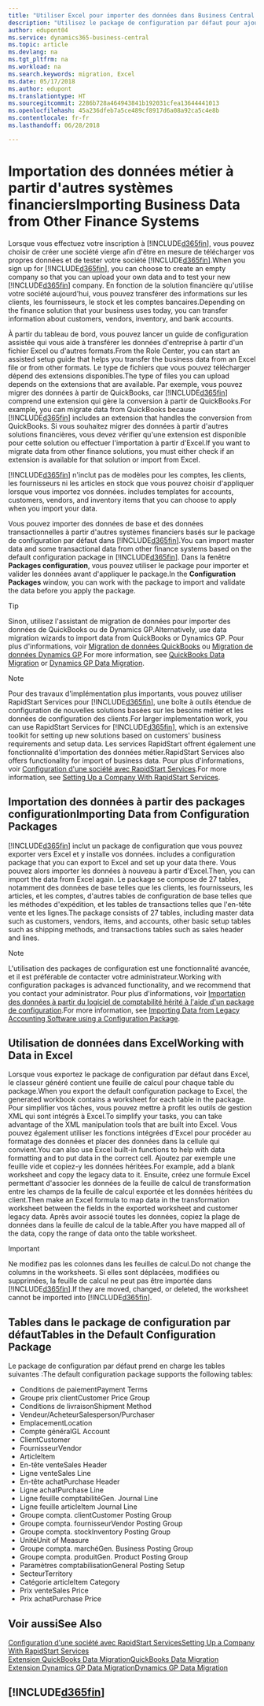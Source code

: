 ```yaml
---
title: "Utiliser Excel pour importer des données dans Business Central| Microsoft Docs"
description: "Utilisez le package de configuration par défaut pour ajouter des données client dans Excel et les importer ensuite dans Business Central."
author: edupont04
ms.service: dynamics365-business-central
ms.topic: article
ms.devlang: na
ms.tgt_pltfrm: na
ms.workload: na
ms.search.keywords: migration, Excel
ms.date: 05/17/2018
ms.author: edupont
ms.translationtype: HT
ms.sourcegitcommit: 2286b728a464943841b192031cfea13644441013
ms.openlocfilehash: 45a236dfeb7a5ce489cf8917d6a08a92ca5c4e8b
ms.contentlocale: fr-fr
ms.lasthandoff: 06/28/2018

---
```

# <a name="importing-business-data-from-other-finance-systems"></a><span data-ttu-id="2542a-103">Importation des données métier à partir d'autres systèmes financiers</span><span class="sxs-lookup"><span data-stu-id="2542a-103">Importing Business Data from Other Finance Systems</span></span>
<span data-ttu-id="2542a-104">Lorsque vous effectuez votre inscription à [!INCLUDE[d365fin](includes/d365fin_md.md)], vous pouvez choisir de créer une société vierge afin d'être en mesure de télécharger vos propres données et de tester votre société [!INCLUDE[d365fin](includes/d365fin_md.md)].</span><span class="sxs-lookup"><span data-stu-id="2542a-104">When you sign up for [!INCLUDE[d365fin](includes/d365fin_md.md)], you can choose to create an empty company so that you can upload your own data and to test your new [!INCLUDE[d365fin](includes/d365fin_md.md)] company.</span></span> <span data-ttu-id="2542a-105">En fonction de la solution financière qu'utilise votre société aujourd'hui, vous pouvez transférer des informations sur les clients, les fournisseurs, le stock et les comptes bancaires.</span><span class="sxs-lookup"><span data-stu-id="2542a-105">Depending on the finance solution that your business uses today, you can transfer information about customers, vendors, inventory, and bank accounts.</span></span>  

<span data-ttu-id="2542a-106">À partir du tableau de bord, vous pouvez lancer un guide de configuration assistée qui vous aide à transférer les données d'entreprise à partir d'un fichier Excel ou d'autres formats.</span><span class="sxs-lookup"><span data-stu-id="2542a-106">From the Role Center, you can start an assisted setup guide that helps you transfer the business data from an Excel file or from other formats.</span></span> <span data-ttu-id="2542a-107">Le type de fichiers que vous pouvez télécharger dépend des extensions disponibles.</span><span class="sxs-lookup"><span data-stu-id="2542a-107">The type of files you can upload depends on the extensions that are available.</span></span> <span data-ttu-id="2542a-108">Par exemple, vous pouvez migrer des données à partir de QuickBooks, car [!INCLUDE[d365fin](includes/d365fin_md.md)] comprend une extension qui gère la conversion à partir de QuickBooks.</span><span class="sxs-lookup"><span data-stu-id="2542a-108">For example, you can migrate data from QuickBooks because [!INCLUDE[d365fin](includes/d365fin_md.md)] includes an extension that handles the conversion from QuickBooks.</span></span> <span data-ttu-id="2542a-109">Si vous souhaitez migrer des données à partir d'autres solutions financières, vous devez vérifier qu'une extension est disponible pour cette solution ou effectuer l'importation à partir d'Excel.</span><span class="sxs-lookup"><span data-stu-id="2542a-109">If you want to migrate data from other finance solutions, you must either check if an extension is available for that solution or import from Excel.</span></span>  

[!INCLUDE[d365fin](includes/d365fin_md.md)]<span data-ttu-id="2542a-110"> n'inclut pas de modèles pour les comptes, les clients, les fournisseurs ni les articles en stock que vous pouvez choisir d'appliquer lorsque vous importez vos données.</span><span class="sxs-lookup"><span data-stu-id="2542a-110"> includes templates for accounts, customers, vendors, and inventory items that you can choose to apply when you import your data.</span></span>

<span data-ttu-id="2542a-111">Vous pouvez importer des données de base et des données transactionnelles à partir d'autres systèmes financiers basés sur le package de configuration par défaut dans [!INCLUDE[d365fin](includes/d365fin_md.md)].</span><span class="sxs-lookup"><span data-stu-id="2542a-111">You can import master data and some transactional data from other finance systems based on the default configuration package in [!INCLUDE[d365fin](includes/d365fin_md.md)].</span></span> <span data-ttu-id="2542a-112">Dans la fenêtre **Packages configuration**, vous pouvez utiliser le package pour importer et valider les données avant d'appliquer le package.</span><span class="sxs-lookup"><span data-stu-id="2542a-112">In the **Configuration Packages** window, you can work with the package to import and validate the data before you apply the package.</span></span>  

> [!TIP]  
> <span data-ttu-id="2542a-113">Sinon, utilisez l'assistant de migration de données pour importer des données de QuickBooks ou de Dynamics GP.</span><span class="sxs-lookup"><span data-stu-id="2542a-113">Alternatively, use data migration wizards to import data from QuickBooks or Dynamics GP.</span></span> <span data-ttu-id="2542a-114">Pour plus d'informations, voir [Migration de données QuickBooks](ui-extensions-quickbooks-data-migration.md) ou [Migration de données Dynamics GP](ui-extensions-dynamicsgp-data-migration.md).</span><span class="sxs-lookup"><span data-stu-id="2542a-114">For more information, see [QuickBooks Data Migration](ui-extensions-quickbooks-data-migration.md) or [Dynamics GP Data Migration](ui-extensions-dynamicsgp-data-migration.md).</span></span>

> [!NOTE]  
> <span data-ttu-id="2542a-115">Pour des travaux d'implémentation plus importants, vous pouvez utiliser RapidStart Services pour [!INCLUDE[d365fin](includes/d365fin_md.md)], une boîte à outils étendue de configuration de nouvelles solutions basées sur les besoins métier et les données de configuration des clients.</span><span class="sxs-lookup"><span data-stu-id="2542a-115">For larger implementation work, you can use RapidStart Services for [!INCLUDE[d365fin](includes/d365fin_md.md)], which is an extensive toolkit for setting up new solutions based on customers' business requirements and setup data.</span></span> <span data-ttu-id="2542a-116">Les services RapidStart offrent également une fonctionnalité d'importation des données métier.</span><span class="sxs-lookup"><span data-stu-id="2542a-116">RapidStart Services also offers functionality for import of business data.</span></span> <span data-ttu-id="2542a-117">Pour plus d'informations, voir [Configuration d'une société avec RapidStart Services](admin-set-up-a-company-with-rapidstart.md).</span><span class="sxs-lookup"><span data-stu-id="2542a-117">For more information, see [Setting Up a Company With RapidStart Services](admin-set-up-a-company-with-rapidstart.md).</span></span>

## <a name="importing-data-from-configuration-packages"></a><span data-ttu-id="2542a-118">Importation des données à partir des packages configuration</span><span class="sxs-lookup"><span data-stu-id="2542a-118">Importing Data from Configuration Packages</span></span>
[!INCLUDE[d365fin](includes/d365fin_md.md)]<span data-ttu-id="2542a-119"> inclut un package de configuration que vous pouvez exporter vers Excel et y installe vos données.</span><span class="sxs-lookup"><span data-stu-id="2542a-119"> includes a configuration package that you can export to Excel and set up your data there.</span></span> <span data-ttu-id="2542a-120">Vous pouvez alors importer les données à nouveau à partir d'Excel.</span><span class="sxs-lookup"><span data-stu-id="2542a-120">Then, you can import the data from Excel again.</span></span> <span data-ttu-id="2542a-121">Le package se compose de 27 tables, notamment des données de base telles que les clients, les fournisseurs, les articles, et les comptes, d'autres tables de configuration de base telles que les méthodes d'expédition, et les tables de transactions telles que l'en-tête vente et les lignes.</span><span class="sxs-lookup"><span data-stu-id="2542a-121">The package consists of 27 tables, including master data such as customers, vendors, items, and accounts, other basic setup tables such as shipping methods, and transactions tables such as sales header and lines.</span></span>  

> [!NOTE]  
>   <span data-ttu-id="2542a-122">L'utilisation des packages de configuration est une fonctionnalité avancée, et il est préférable de contacter votre administrateur.</span><span class="sxs-lookup"><span data-stu-id="2542a-122">Working with configuration packages is advanced functionality, and we recommend that you contact your administrator.</span></span> <span data-ttu-id="2542a-123">Pour plus d'informations, voir [Importation des données à partir du logiciel de comptabilité hérité à l'aide d'un package de configuration](across-import-data-configuration-packages.md).</span><span class="sxs-lookup"><span data-stu-id="2542a-123">For more information, see [Importing Data from Legacy Accounting Software using a Configuration Package](across-import-data-configuration-packages.md).</span></span>

## <a name="working-with-data-in-excel"></a><span data-ttu-id="2542a-124">Utilisation de données dans Excel</span><span class="sxs-lookup"><span data-stu-id="2542a-124">Working with Data in Excel</span></span>
<span data-ttu-id="2542a-125">Lorsque vous exportez le package de configuration par défaut dans Excel, le classeur généré contient une feuille de calcul pour chaque table du package.</span><span class="sxs-lookup"><span data-stu-id="2542a-125">When you export the default configuration package to Excel, the generated workbook contains a worksheet for each table in the package.</span></span> <span data-ttu-id="2542a-126">Pour simplifier vos tâches, vous pouvez mettre à profit les outils de gestion XML qui sont intégrés à Excel.</span><span class="sxs-lookup"><span data-stu-id="2542a-126">To simplify your tasks, you can take advantage of the XML manipulation tools that are built into Excel.</span></span> <span data-ttu-id="2542a-127">Vous pouvez également utiliser les fonctions intégrées d'Excel pour procéder au formatage des données et placer des données dans la cellule qui convient.</span><span class="sxs-lookup"><span data-stu-id="2542a-127">You can also use Excel built-in functions to help with data formatting and to put data in the correct cell.</span></span> <span data-ttu-id="2542a-128">Ajoutez par exemple une feuille vide et copiez-y les données héritées.</span><span class="sxs-lookup"><span data-stu-id="2542a-128">For example, add a blank worksheet and copy the legacy data to it.</span></span> <span data-ttu-id="2542a-129">Ensuite, créez une formule Excel permettant d'associer les données de la feuille de calcul de transformation entre les champs de la feuille de calcul exportée et les données héritées du client.</span><span class="sxs-lookup"><span data-stu-id="2542a-129">Then make an Excel formula to map data in the transformation worksheet between the fields in the exported worksheet and customer legacy data.</span></span> <span data-ttu-id="2542a-130">Après avoir associé toutes les données, copiez la plage de données dans la feuille de calcul de la table.</span><span class="sxs-lookup"><span data-stu-id="2542a-130">After you have mapped all of the data, copy the range of data onto the table worksheet.</span></span>  

> [!IMPORTANT]  
>  <span data-ttu-id="2542a-131">Ne modifiez pas les colonnes dans les feuilles de calcul.</span><span class="sxs-lookup"><span data-stu-id="2542a-131">Do not change the columns in the worksheets.</span></span> <span data-ttu-id="2542a-132">Si elles sont déplacées, modifiées ou supprimées, la feuille de calcul ne peut pas être importée dans [!INCLUDE[d365fin](includes/d365fin_md.md)].</span><span class="sxs-lookup"><span data-stu-id="2542a-132">If they are moved, changed, or deleted, the worksheet cannot be imported into [!INCLUDE[d365fin](includes/d365fin_md.md)].</span></span>

## <a name="tables-in-the-default-configuration-package"></a><span data-ttu-id="2542a-133">Tables dans le package de configuration par défaut</span><span class="sxs-lookup"><span data-stu-id="2542a-133">Tables in the Default Configuration Package</span></span>
<span data-ttu-id="2542a-134">Le package de configuration par défaut prend en charge les tables suivantes :</span><span class="sxs-lookup"><span data-stu-id="2542a-134">The default configuration package supports the following tables:</span></span>

-   <span data-ttu-id="2542a-135">Conditions de paiement</span><span class="sxs-lookup"><span data-stu-id="2542a-135">Payment Terms</span></span>
-   <span data-ttu-id="2542a-136">Groupe prix client</span><span class="sxs-lookup"><span data-stu-id="2542a-136">Customer Price Group</span></span>
-   <span data-ttu-id="2542a-137">Conditions de livraison</span><span class="sxs-lookup"><span data-stu-id="2542a-137">Shipment Method</span></span>
-   <span data-ttu-id="2542a-138">Vendeur/Acheteur</span><span class="sxs-lookup"><span data-stu-id="2542a-138">Salesperson/Purchaser</span></span>
-   <span data-ttu-id="2542a-139">Emplacement</span><span class="sxs-lookup"><span data-stu-id="2542a-139">Location</span></span>
-   <span data-ttu-id="2542a-140">Compte général</span><span class="sxs-lookup"><span data-stu-id="2542a-140">GL Account</span></span>
-   <span data-ttu-id="2542a-141">Client</span><span class="sxs-lookup"><span data-stu-id="2542a-141">Customer</span></span>
-   <span data-ttu-id="2542a-142">Fournisseur</span><span class="sxs-lookup"><span data-stu-id="2542a-142">Vendor</span></span>
-   <span data-ttu-id="2542a-143">Article</span><span class="sxs-lookup"><span data-stu-id="2542a-143">Item</span></span>
-   <span data-ttu-id="2542a-144">En-tête vente</span><span class="sxs-lookup"><span data-stu-id="2542a-144">Sales Header</span></span>
-   <span data-ttu-id="2542a-145">Ligne vente</span><span class="sxs-lookup"><span data-stu-id="2542a-145">Sales Line</span></span>
-   <span data-ttu-id="2542a-146">En-tête achat</span><span class="sxs-lookup"><span data-stu-id="2542a-146">Purchase Header</span></span>
-   <span data-ttu-id="2542a-147">Ligne achat</span><span class="sxs-lookup"><span data-stu-id="2542a-147">Purchase Line</span></span>
-   <span data-ttu-id="2542a-148">Ligne feuille comptabilité</span><span class="sxs-lookup"><span data-stu-id="2542a-148">Gen. Journal Line</span></span>
-   <span data-ttu-id="2542a-149">Ligne feuille article</span><span class="sxs-lookup"><span data-stu-id="2542a-149">Item Journal Line</span></span>
-   <span data-ttu-id="2542a-150">Groupe compta. client</span><span class="sxs-lookup"><span data-stu-id="2542a-150">Customer Posting Group</span></span>
-   <span data-ttu-id="2542a-151">Groupe compta. fournisseur</span><span class="sxs-lookup"><span data-stu-id="2542a-151">Vendor Posting Group</span></span>
-   <span data-ttu-id="2542a-152">Groupe compta. stock</span><span class="sxs-lookup"><span data-stu-id="2542a-152">Inventory Posting Group</span></span>
-   <span data-ttu-id="2542a-153">Unité</span><span class="sxs-lookup"><span data-stu-id="2542a-153">Unit of Measure</span></span>
-   <span data-ttu-id="2542a-154">Groupe compta. marché</span><span class="sxs-lookup"><span data-stu-id="2542a-154">Gen. Business Posting Group</span></span>
-   <span data-ttu-id="2542a-155">Groupe compta. produit</span><span class="sxs-lookup"><span data-stu-id="2542a-155">Gen. Product Posting Group</span></span>
-   <span data-ttu-id="2542a-156">Paramètres comptabilisation</span><span class="sxs-lookup"><span data-stu-id="2542a-156">General Posting Setup</span></span>
-   <span data-ttu-id="2542a-157">Secteur</span><span class="sxs-lookup"><span data-stu-id="2542a-157">Territory</span></span>
-   <span data-ttu-id="2542a-158">Catégorie article</span><span class="sxs-lookup"><span data-stu-id="2542a-158">Item Category</span></span>
-   <span data-ttu-id="2542a-159">Prix vente</span><span class="sxs-lookup"><span data-stu-id="2542a-159">Sales Price</span></span>
-   <span data-ttu-id="2542a-160">Prix achat</span><span class="sxs-lookup"><span data-stu-id="2542a-160">Purchase Price</span></span>

## <a name="see-also"></a><span data-ttu-id="2542a-161">Voir aussi</span><span class="sxs-lookup"><span data-stu-id="2542a-161">See Also</span></span>
[<span data-ttu-id="2542a-162">Configuration d'une société avec RapidStart Services</span><span class="sxs-lookup"><span data-stu-id="2542a-162">Setting Up a Company With RapidStart Services</span></span>](admin-set-up-a-company-with-rapidstart.md)  
[<span data-ttu-id="2542a-163">Extension QuickBooks Data Migration</span><span class="sxs-lookup"><span data-stu-id="2542a-163">QuickBooks Data Migration</span></span>](ui-extensions-quickbooks-data-migration.md)  
[<span data-ttu-id="2542a-164">Extension Dynamics GP Data Migration</span><span class="sxs-lookup"><span data-stu-id="2542a-164">Dynamics GP Data Migration</span></span>](ui-extensions-dynamicsgp-data-migration.md)  

## [!INCLUDE[d365fin](includes/free_trial_md.md)]  
 

